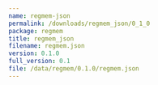 ```yaml
---
name: regmem-json
permalink: /downloads/regmem_json/0_1_0
package: regmem
title: regmem_json
filename: regmem.json
version: 0.1.0
full_version: 0.1
file: /data/regmem/0.1.0/regmem.json
---
```

